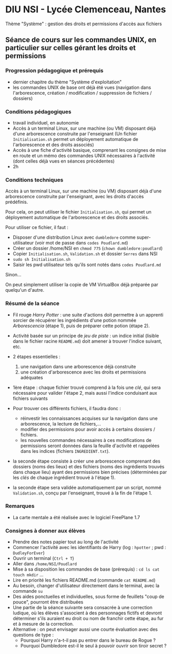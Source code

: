 # DIU NSI - Lycée Clemenceau, Nantes

Thème "Système" : gestion des droits et permissions d'accès aux fichiers

## Séance de cours sur les commandes UNIX, en particulier sur celles gérant les droits et permissions

### Progression pédagogique et prérequis

- dernier chapitre du thème "Système d'exploitation"
- les commandes UNIX de base ont déjà été vues (navigation dans l'arborescence, création / modification / suppression de fichiers / dossiers)

### Conditions pédagogiques

- travail individuel, en autonomie
- Accès à un terminal Linux, sur une machine (ou VM) disposant déjà d'une arborescence construite par l'enseignant (Un fichier `Initialisation.sh` permet un déployement automatique de l'arborescence et des droits associés)
- Accès à une fiche d'activité basique, comprenant les consignes de mise en route et un mémo des commandes UNIX nécessaires à l'activité (dont celles déjà vues en séances précédentes)
- 2h

### Conditions techniques

Accès à un terminal Linux, sur une machine (ou VM) disposant déjà d'une arborescence construite par l'enseignant, avec les droits d'accès prédéfinis.

Pour cela, on peut utiliser le fichier `Initialisation.sh`, qui permet un déployement automatique de l'arborescence et des droits associés.

Pour utiliser ce fichier, il faut :

- Disposer d'une distribution Linux avec `dumbledore` comme super-utilisateur (voir mot de passe dans `codes Poudlard.md`)
- Créer un dossier /home/NSI en `chmod 775` (`chown dumbledore:poudlard`)
- Copier `Initialisation.sh`, `Validation.sh` et dossier `Serres` dans NSI
- `sudo sh Initialisation.sh`
- Saisir les pwd utilisateur tels qu'ils sont notés dans `codes Poudlard.md`

Sinon...

On peut simplement utiliser la copie de VM VirtualBox déjà préparée par quelqu'un d'autre.

### Résumé de la séance

- Fil rouge *Harry Potter* : une suite d'actions doit permettre à un apprenti sorcier de récupérer les ingrédients d'une potion nommée *Arborescencia* (étape 1), puis de préparer cette potion (étape 2).
- Activité basée sur un principe de *jeu de piste* : un indice initial (lisible dans le fichier racine `README.md`) doit amener à trouver l'indice suivant, etc.
- 2 étapes essentielles :
    1. une navigation dans une arborescence déjà construite
    2. une création d'arborescence avec les droits et permissions adéquates
- 1ère étape : chaque fichier trouvé comprend à la fois une *clé*, qui sera nécessaire pour valider l'étape 2, mais aussi l'indice conduisant aux fichiers suivants
- Pour trouver ces différents fichiers, il faudra donc :

  - réinvestir les connaissances acquises sur la navigation dans une arborescence, la lecture de fichiers,...
  - modifier des permissions pour avoir accès à certains dossiers / fichiers.
  - les nouvelles commandes nécessaires à ces modifications de permissions seront données dans la feuille d'activité et rappelées dans les indices (fichiers `INGREDIENT.txt`).
- la seconde étape consiste à créer une arborescence comprenant des dossiers (noms des lieux) et des fichiers (noms des ingrédients trouvés dans chaque lieu) ayant des permissions bien précises (déterminées par les *clés* de chaque ingrédient trouvé à l'étape 1).
- la seconde étape sera validée automatiquement par un script, nommé `Validation.sh`, conçu par l'enseignant, trouvé à la fin de l'étape 1.

### Remarques

- La carte mentale a été réalisée avec le logiciel FreePlane 1.7

### Consignes à donner aux élèves

- Prendre des notes papier tout au long de l'activité
- Commencer l'activité avec les identifiants de Harry (log : `hpotter` ; pwd : `DudleyForEver`)
- Ouvrir un terminal (`Ctrl + T`)
- Aller dans `/home/NSI/Poudlard`
- Mise à sa disposition les commandes de base (prérequis) : `cd ls cat touch mkdir` ...
- Lire en priorité les fichiers README.md (commande `cat README.md`)
- Au besoin, changer d'utilisateur directement dans le terminal, avec la commande `su`
- Des aides ponctuelles et individuelles, sous forme de feuillets "coup de pouce", pourront être distribuées
- Une partie de la séance suivante sera consacrée à une correction ludique, où les élèves s'associent à des personnages fictifs et devront déterminer s'ils auraient eu droit ou nom de franchir cette étape, au fur et à mesure de la correction.
- Alternative : on peut envisager aussi une courte évaluation avec des questions de type :
  - Pourquoi Harry n'a-t-il pas pu entrer dans le bureau de Rogue ?
  - Pourquoi Dumbledore est-il le seul à pouvoir ouvrir son tiroir secret ?
